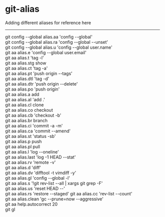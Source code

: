 # git-alias
Adding different aliases for reference here

-----------------------------------------
git config --global alias.aa 'config --global'<br>
git config --global alias.ra 'config --global --unset'<br>
git config --global alias.u 'config --global user.name'<br>
git aa alias.e 'config --global user.email'<br>
git aa alias.t 'tag -l'<br>
git aa alias.stg show<br>
git aa alias.ct 'tag -a'<br>
git aa alias.pt 'push origin --tags'<br>
git aa alias.dtl 'tag -d'<br>
git aa alias.dtr 'push origin --delete'<br>
git aa alias.po 'push origin'<br>
git aa alias.a add<br>
git aa alias.al 'add .'<br>
git aa alias.cl clone<br>
git aa alias.co checkout<br>
git aa alias.cb 'checkout -b'<br>
git aa alias.br branch<br>
git aa alias.ci 'commit -a -m'<br>
git aa alias.ca 'commit --amend'<br>
git aa alias.st 'status -sb'<br>
git aa alias.p push<br>
git aa alias.pl pull<br>
git aa alias.l 'log --oneline'<br>
git aa alias.last 'log -1 HEAD --stat'<br>
git aa alias.rv 'remote -v'<br>
git aa alias.d 'diff'<br>
git aa alias.dv 'difftool -t vimdiff -y'<br>
git aa alias.gl 'config --global -l'<br>
git aa alias.s '!git rev-list --all | xargs git grep -F'<br>
git aa alias.us 'reset HEAD --'<br>
git aa alias.rs 'restore --staged'
git aa alias.cc 'rev-list --count'<br>
git aa alias.clean 'gc --prune=now --aggressive'<br>
git aa help.autocorrect 20<br>
git gl
